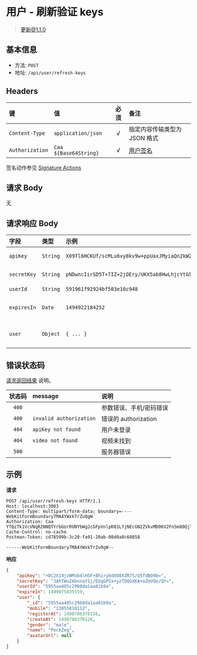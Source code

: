 # 用户 - 刷新验证 keys

> 更新@1.1.0

## 基本信息

* 方法: `POST`
* 地址: `/api/user/refresh-keys`

## Headers

键              | 值                    | 必须     | 备注
:-------------- | :-------------------- | :------: | :---------------------------
`Content-Type`  | `application/json`    | √        | 指定内容传输类型为 JSON 格式
`Authorization` | `Caa ${Base64String}` | √        | [用户签名][signature-authorization]

签名动作参见 [Signature Actions][signature-actions]

## 请求 Body

无

## 请求响应 Body

字段        | 类型     | 示例                                            | 说明
:---------- | :------- | :---------------------------------------------- | :-------------------------------
`apiKey`    | `String` | `X09Tl6HCKUf/scMLu6vy8kv9w+ppUaxJMyiaQn2kW2Q=`  | 用户 apiKey
`secretKey` | `String` | `pNDwncIirSD5T+7IZ+2jOEry/UKX5ab8HwLhjcYtGSk="` | 用户 secretKey
`userId`    | `String` | `591961f92924bf503e10c948`                      | 用户编号
`expiresIn` | `Date`   | `1494922184252`                                 | `apiKey` 和 `secretKey` 过期时间
`user`      | `Object` | `{ ... }`                                       | 登录的 [用户][user-model]

## 错误状态码

[请求返回结果][response-format] 说明。

状态码 | message                 | 说明
:----: | :---------------------- |:----------------------
`400`  |                         | 参数错误、手机/密码错误
`400`  | `invalid authorization` | 错误的 authorization
`404`  | `apiKey not found`      | 用户未登录
`404`  | `video not found`       | 视频未找到
`500`  |                         | 服务器错误

## 示例

**请求**

```
POST /api/user/refresh-keys HTTP/1.1
Host: localhost:3003
Content-Type: multipart/form-data; boundary=----WebKitFormBoundary7MA4YWxkTrZu0gW
Authorization: Caa YTQzTk1VcVNqR2NNQTYrbGUrRUNYbWg2cGFpVnlpK01LYjNEcGN2ZVkvMD06V2FnSm80QjlWSWVPL0kxbFE0TlZvU3diNm5FPSAxNDk4ODE2NjM1NDk3
Cache-Control: no-cache
Postman-Token: cd78599b-3c20-fa91-20ab-08d0a8c60858

------WebKitFormBoundary7MA4YWxkTrZu0gW--
```

**响应**

```json
{
    "apiKey": "+DC2X19jzWMxb4lH5F+BhirybdXO8XZR7S/U5fdBO00=",
    "secretKey": "JAhTWuZAbnnaf1j/EUqGPSx+yzTDQGXKA+oZmVDe/QY=",
    "userId": "5955aa485c2960da1aa81b9a",
    "expireIn": 1499075835559,
    "user": {
        "_id": "5955aa485c2960da1aa81b9a",
        "mobile": "13055818112",
        "registerAt": 1498786376126,
        "createAt": 1498786376126,
        "gender": "male",
        "name": "PeckZeg",
        "avatarUrl": null
    }
}
```

[signature-authorization]: ../../signature-authorization.md
[signature-actions]: ../../actions.md
[response-format]: ../../response-format.md
